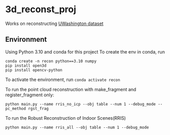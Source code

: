 # 3d_reconst_proj
Works on reconstructing [UWashington dataset](https://rgbd-dataset.cs.washington.edu/dataset/rgbd-scenes/)

## Environment
Using Python 3.10 and conda for this project
To create the env in conda, run 
```
conda create -n recon python==3.10 numpy
pip install open3d
pip install opencv-python
```
To activate the environment, run ```conda activate recon```

To run the point cloud reconstruction with make_fragment and register_fragment only:
```
python main.py --name rris_no_icp --obj table --num 1 --debug_mode --pc_method rgst_frag
```

To run the Robust Reconstruction of Indoor Scenes(RRIS)
```
python main.py --name rris_all --obj table --num 1 --debug_mode
```
